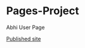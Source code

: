 # Pages-Project
Abhi User Page

[Published site](https://github.com/abhinavsanisetty/Pages-Project/tree/main)
